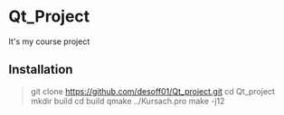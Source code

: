 # Qt_Project
It's my course project
## Installation

> git clone https://github.com/desoff01/Qt_project.git
> cd Qt_project
> mkdir build
> cd build
> qmake ../Kursach.pro
> make -j12
